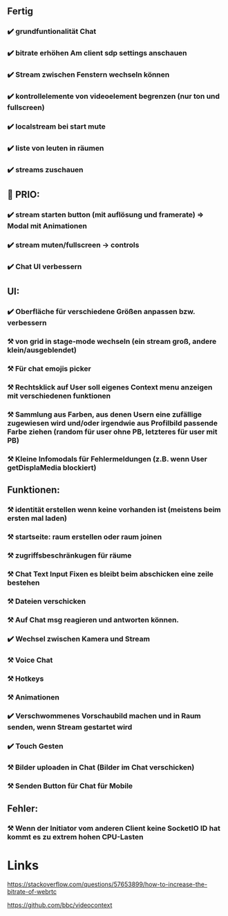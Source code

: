 ## Fertig
### ✔️ grundfuntionalität Chat
### ✔️ bitrate erhöhen Am client sdp settings anschauen
### ✔️ Stream zwischen Fenstern wechseln können 
### ✔️ kontrollelemente von videoelement begrenzen (nur ton und fullscreen)
### ✔️ localstream bei start mute
### ✔️ liste von leuten in räumen
### ✔️ streams zuschauen


## 🚩 PRIO:
### ✔️ stream starten button (mit auflösung und framerate) => Modal mit Animationen
### ✔️ stream muten/fullscreen -> controls
### ✔️ Chat UI verbessern

## UI:
### ✔️ Oberfläche für verschiedene Größen anpassen bzw. verbessern
### ⚒️ von grid in stage-mode wechseln (ein stream groß, andere klein/ausgeblendet)
### ⚒️ Für chat emojis picker 
### ⚒️ Rechtsklick auf User soll eigenes Context menu anzeigen mit verschiedenen funktionen
### ⚒️ Sammlung aus Farben, aus denen Usern eine zufällige zugewiesen wird und/oder irgendwie aus Profilbild passende Farbe ziehen (random für user ohne PB, letzteres für user mit PB)
### ⚒️ Kleine Infomodals für Fehlermeldungen (z.B. wenn User getDisplaMedia blockiert)

## Funktionen:
### ⚒️ identität erstellen wenn keine vorhanden ist (meistens beim ersten mal laden)
### ⚒️ startseite: raum erstellen oder raum joinen
### ⚒️ zugriffsbeschränkugen für räume
### ⚒️ Chat Text Input Fixen es bleibt beim abschicken eine zeile bestehen
### ⚒️ Dateien verschicken 
### ⚒️ Auf Chat msg reagieren und antworten können.
### ✔️ Wechsel zwischen Kamera und Stream
### ⚒️ Voice Chat
### ⚒️ Hotkeys
### ⚒️ Animationen
### ✔️ Verschwommenes Vorschaubild machen und in Raum senden, wenn Stream gestartet wird
### ✔️ Touch Gesten
### ⚒️ Bilder uploaden in Chat (Bilder im Chat verschicken)
### ⚒️ Senden Button für Chat für Mobile

## Fehler:
### ⚒️ Wenn der Initiator vom anderen Client keine SocketIO ID hat kommt es zu extrem hohen CPU-Lasten


# Links 

https://stackoverflow.com/questions/57653899/how-to-increase-the-bitrate-of-webrtc

https://github.com/bbc/videocontext